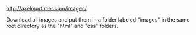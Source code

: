 http://axelmortimer.com/images/

Download all images and put them in a folder labeled "images" in the same root directory as the "html" and "css" folders.
